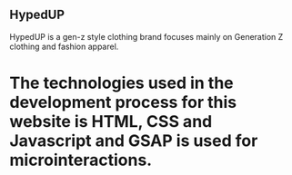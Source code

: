 ## HypedUP
HypedUP is a gen-z style clothing brand focuses mainly on Generation Z clothing and fashion apparel.
# The technologies used in the development process for this website is HTML, CSS and Javascript and GSAP is used for microinteractions.
